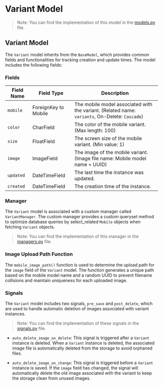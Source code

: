 # Variant Model

> Note: You can find the implementation of this model in the [models.py](../../../src/mobiles/models.py) file.

## Variant Model

The `Variant` model inherits from the `BaseModel`, which provides common fields and functionalities for tracking
creation and update times. The model includes the following fields:

### Fields

| Field Name | Field Type             | Description                                                                                    |
|------------|------------------------|------------------------------------------------------------------------------------------------|
| `mobile`   | ForeignKey to Mobile   | The mobile model associated with the variant. (Related name: `variants`, On-Delete: `Cascade`) |
| `color`    | CharField              | The color of the mobile variant. (Max length: 100)                                             |
| `size`     | FloatField             | The screen size of the mobile variant. (Min value: 1)                                          |
| `image`    | ImageField             | The image of the mobile variant. (Image file name: Mobile model name + UUID)                   |
| `updated`  | DateTimeField          | The last time the instance was updated.                                                        |
| `created`  | DateTimeField          | The creation time of the instance.                                                             |

### Manager

The `Variant` model is associated with a custom manager called `VariantManager`. The custom manager provides a custom
queryset method to optimize database queries by select_related `Mobile` objects when fetching `Variant` objects.

> Note: You can find the implementation of this manager in the [managers.py](../../../src/mobiles/managers.py) file.

### Image Upload Path Function

The `mobile_image_path()` function is used to determine the upload path for the `image` field of the `Variant` model.
The function generates a unique path based on the mobile model name and a random UUID to prevent filename collisions and
maintain uniqueness for each uploaded image.

### Signals

The `Variant` model includes two signals, `pre_save` and `post_delete`, which are used to handle automatic deletion of
images associated with variant instances.

> Note: You can find the implementation of these signals in the [signals.py](../../../src/mobiles/signals.py) file.

+ `auto_delete_image_on_delete`: This signal is triggered after a `Variant` instance is deleted. When a `Variant`
  instance is deleted, the associated image file is automatically deleted from the storage to avoid orphaned files.

+ `auto_delete_image_on_change`: This signal is triggered before a `Variant` instance is saved. If the `image`
  field has changed, the signal will automatically delete the old image associated with the variant to keep the storage
  clean from unused images.
